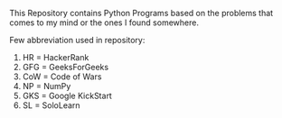 This Repository contains Python Programs based on the problems that comes to my mind or the ones I found somewhere.

Few abbreviation used in repository:
1. HR = HackerRank
2. GFG = GeeksForGeeks
3. CoW = Code of Wars
4. NP = NumPy
5. GKS = Google KickStart
6. SL = SoloLearn

